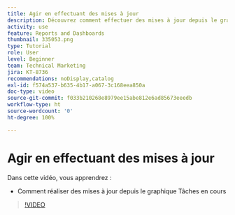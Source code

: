```yaml
---
title: Agir en effectuant des mises à jour
description: Découvrez comment effectuer des mises à jour depuis le graphique Tâches en cours dans [!UICONTROL Analytique améliorée].
activity: use
feature: Reports and Dashboards
thumbnail: 335053.png
type: Tutorial
role: User
level: Beginner
team: Technical Marketing
jira: KT-8736
recommendations: noDisplay,catalog
exl-id: f574a537-b635-4b17-a067-3c168eea850a
doc-type: video
source-git-commit: f033b210268e8979ee15abe812e6ad85673eeedb
workflow-type: ht
source-wordcount: '0'
ht-degree: 100%

---
```


# Agir en effectuant des mises à jour

Dans cette vidéo, vous apprendrez :

* Comment réaliser des mises à jour depuis le graphique Tâches en cours

>[!VIDEO](https://video.tv.adobe.com/v/335053/?quality=12&learn=on)
